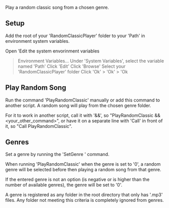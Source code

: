 Play a random classic song from a chosen genre.



## Setup

Add the root of your 'RandomClassicPlayer' folder to your 'Path' in environment system variables.

Open 'Edit the system envorinment variables
> Environment Variables...
> Under 'System Variables', select the variable named 'Path'
> Click 'Edit'
> Click 'Browse'
> Select your 'RandomClassicPlayer' folder
> Click 'Ok' > 'Ok' > 'Ok



## Play Random Song

Run the command 'PlayRandomClassic' manually or add this command to another script.
A random song will play from the chosen genre folder.

For it to work in another script, call it with '&&', so "PlayRandomClassic && <your_other_command>",
or have it on a separate line with 'Call' in front of it, so "Call PlayRandomClassic".



## Genres

Set a genre by running the 'SetGenre <num>' command.

When running 'PlayRandomClassic' when the genre is set to '0',
a random genre will be selected before then playing a random song from that genre.

If the entered genre is not an option (is negative or is higher than the number of available genres),
the genre will be set to '0'.

A genre is registered as any folder in the root directory that only has '.mp3' files.
Any folder not meeting this criteria is completely ignored from genres.